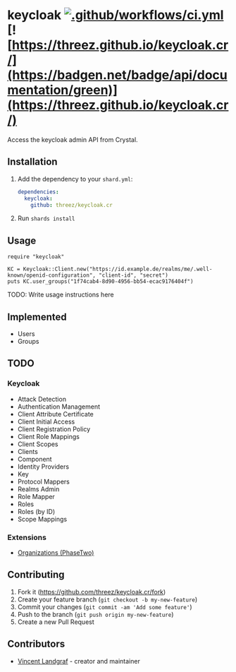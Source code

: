 # keycloak [![.github/workflows/ci.yml](https://github.com/threez/keycloak.cr/actions/workflows/ci.yml/badge.svg)](https://github.com/threez/keycloak.cr/actions/workflows/ci.yml) [![https://threez.github.io/keycloak.cr/](https://badgen.net/badge/api/documentation/green)](https://threez.github.io/keycloak.cr/)

Access the keycloak admin API from Crystal.

## Installation

1. Add the dependency to your `shard.yml`:

   ```yaml
   dependencies:
     keycloak:
       github: threez/keycloak.cr
   ```

2. Run `shards install`

## Usage

```crystal
require "keycloak"

KC = Keycloak::Client.new("https://id.example.de/realms/me/.well-known/openid-configuration", "client-id", "secret")
puts KC.user_groups("1f74cab4-8d90-4956-bb54-ecac9176404f")
```

TODO: Write usage instructions here

## Implemented

*  Users
*  Groups

## TODO

### Keycloak

*  Attack Detection
*  Authentication Management
*  Client Attribute Certificate
*  Client Initial Access
*  Client Registration Policy
*  Client Role Mappings
*  Client Scopes
*  Clients
*  Component
*  Identity Providers
*  Key
*  Protocol Mappers
*  Realms Admin
*  Role Mapper
*  Roles
*  Roles (by ID)
*  Scope Mappings

### Extensions

* [Organizations (PhaseTwo)](https://phasetwo.io/api/phase-two-admin-rest-api/)

## Contributing

1. Fork it (<https://github.com/threez/keycloak.cr/fork>)
2. Create your feature branch (`git checkout -b my-new-feature`)
3. Commit your changes (`git commit -am 'Add some feature'`)
4. Push to the branch (`git push origin my-new-feature`)
5. Create a new Pull Request

## Contributors

- [Vincent Landgraf](https://github.com/threez) - creator and maintainer
